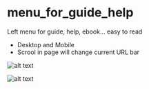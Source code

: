 # menu_for_guide_help
Left menu for guide, help, ebook... easy to read
- Desktop and Mobile
- Scrool in page will change current URL bar

![alt text](https://galaxycloud.vn/train/public-lib/menu/images/guide/001.jpg)


![alt text](https://galaxycloud.vn/train/public-lib/menu/images/guide/002.jpg)

